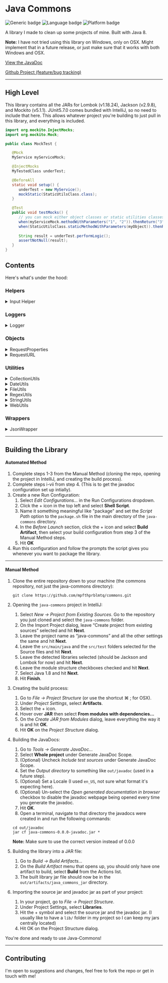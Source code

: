 # Java Commons

![Generic badge](https://img.shields.io/badge/version-0.4.0-brightgreen.svg)
![Language badge](https://img.shields.io/badge/Java-8-blue)
![Platform badge](https://img.shields.io/badge/Platform-OSX-lightgrey)

A library I made to clean up some projects of mine.  Built with Java 8.

**Note:** I have not tried using this library on Windows, only on OSX.  Might implement that in a future release, or just make sure that it works with both Windows and OSX.

[View the JavaDoc](https://www.prblmtq.com/portfolio/app/java-commons/javadoc/)

[Github Project (feature/bug tracking)](https://github.com/users/mpfthprblmtq/projects/1)

---

## High Level

This library contains all the JARs for Lombok (v1.18.24), Jackson (v2.9.8), and Mockito (v5.1.1).  JUnit5.7.0 comes bundled with IntelliJ, so no need to include that here.  This allows whatever project you're building to just pull in this library, and everything is included.

```java
import org.mockito.InjectMocks;
import org.mockito.Mock;

public class MockTest {

   @Mock
   MyService myServiceMock;

   @InjectMocks
   MyTestedClass underTest;

   @BeforeAll
   static void setup() {
      underTest = new MyService();
      mockStatic(StaticUtilsClass.class);
   }

   @Test
   public void testMocks() {
      // you can mock either object classes or static utilities classes
      when(myServiceMock.methodWithParameters("1", "2")).thenReturn("3");
      when(StaticUtilsClass.staticMethodWithParameters(myObject)).thenReturn("testString");
      
      String result = underTest.performLogic();
      assertNotNull(result);
   }
}
```

## Contents

Here's what's under the hood:

### Helpers
<details>
  <summary markdown="span">Input Helper</summary>


A command line-based helper that takes user input and validates it based on a regex parameter.

**Example Usage:**

```java
public class Main {
    public static void main(String[] args) {
        
        // get the user's input
        String input = InputHelper.getInput(
            "Would you like to continue? [Y/N]",
            "[YyNn]{1}",
            "Invalid input, try again!"
        );
        
        // process with result
        if (input.equals("Y") || input.equals("y")) {
            doSomethingWithYes();
        } else {
            doSomethingWithNo();
        }
    }
}

```
</details>

### Loggers
<details>
  <summary markdown="span">Logger</summary>


A configurable logger that logs things to the console or to a file.  

The first parameter in the constructor is a String path where it creates a "support" directory, and within that directory, a `Logs` folder where it will create an `eventLog.log` file and an `errorLog.log` file.  
The second parameter is a `developerMode` boolean that tells the logger if we should use the files for logging or just stick to the console (usually your IDE's console).

**Example Usage:**

```java
public class Main {
    public static void main(String[] args) {
        // initialize the logger
        Logger logger = new Logger("path/to/support/directory", true);
        
        // use the logger
        try {
            doSomething();
            logger.logEvent("Something successfully done!");
        } catch (Exception e) {
            logger.logError("Something went wrong!");
            // or
            logger.logError("Something went wrong, but with an exception!", e);
        }
    }
}
```

The code above will result in log messages that look like this:
```log
[01/02/03 04:05] SomeClassName.SomeMethod - Something successfully done!
[01/02/03 04:05] SomeClassName.SomeMethod:99 - Something went wrong!
[01/02/03 04:05] SomeClassName.SomeMethod:99 - Something went wrong, but with an exception!
                 Exception Details:  Exception message
```

</details>

### Objects
<details>
  <summary markdown="span">RequestProperties</summary>


A builder class to create RequestProperties for use in an API call.

**Example Usage:**

```java
public class Main {
    public static void main(String[] args) {
       // set up the request
       RequestProperties requestProperties = new RequestProperties()
               .withProperty("Accept", "application/json")
               .withProperty("Content-Type", "application/json")
               .withProperty("Authorization", "Bearer " + token.getToken())
               .build();

       // make the request
       String response = WebUtils.get(url, requestProperties.getProperties());
    }
}
```
</details> 


<details>
  <summary markdown="span">RequestURL</summary>


A builder class to create a URL object for use in an API call.

**Example Usage:**

```java
import java.net.URL;

public class Main {
   public static void main(String[] args) {
      // create the url
      URL url = new RequestURL()
              .withBaseUrl(Constants.BASE_URL)
              .withUrlParam("id", id)
              .withQueryParam("limit", String.valueOf(Constants.LIMIT))
              .buildUrl();
   }
}
```
</details> 

### Utilities
<details>
  <summary markdown="span">CollectionUtils</summary>


A utility class that handles simple collection functions.

**Example Usage:**

```java
import com.mpfthprblmtq.commons.utils.CollectionUtils;

public class Main {
   public static void main(String[] args) {

      List<String> stringList = getStringList();
      if (CollectionUtils.isEmpty(stringList)) {
         // handle an empty (or null) list
         log.debug("stringList is empty!");
      }

      // create a list from given values
      List<String> createdStringList = CollectionUtils.createList("1", "deux", "three");
      assertEquals(3, createdStringList.size());
   }
}
```
</details>  

<details>
  <summary markdown="span">DateUtils</summary>


A utility class that handles the parsing of dates from strings and vice versa.  Currently, the only date formats I have in there are a simple date (MM-dd-yyyy) and a more complicated datetime (MM/dd/yyyy HH:mm:ss) mainly for logging.  But you can pass it your own SimpleDateFormat object and let the utility parse things for you.

**Example Usage:**

```java
import com.mpfthprblmtq.commons.utils.DateUtils;

import java.text.SimpleDateFormat;
import java.util.Date;

public class Main {
    public static void main(String[] args) {
        // get a Date object from a MM-dd-yyyy formatted String
        Date simpleDateFromString = DateUtils.getSimpleDate("03-23-1994");
        // get a Date object from a MM/dd/yyyy HH:mm:ss formatted String
        Date detailDateFromString = DateUtils.getDetailedDateTime("03/23/1994 01:02:03");
        // get a Date object from a custom formatted String
        Date customDateFromString = DateUtils.getCustomDateTime("03 23 1994", new SimpleDateFormat("MM dd yyyy"));

        // get a simple formatted String from a Date object
        String simpleDateString = DateUtils.formatSimpleDate(simpleDateFromString);
        // get a detailed formatted String from a Date object
        String detailedDateString = DateUtils.formatDetailedDateTime(detailDateFromString);
        // get a custom formatted String from a Date object
        String customDateString = DateUtils.formatCustomDateTime(customDateFromString, new SimpleDateFormat("MM dd yyyy"));

        // check if a date is the same as today
        boolean isSame = DateUtils.isDateSameAsToday(new Date());           // will return true since new Date() returns the current day
        boolean isSame = DateUtils.isDateSameAsToday(simpleDateFromString); // will return false since the date being handed to the method is 03/23/1994
    }
}
```
</details>  

<details>
  <summary markdown="span">FileUtils</summary>


A utility class that has some file based methods like listing all files in a directory, cleaning filenames, deleting folders, opening files, a "Show in Folder" function, a utility function to find the starting point in a group of files, and a fully customizable Swing JFileChooser.

**Example Usage:**

```java
import com.mpfthprblmtq.commons.utils.FileUtils;

public class Main {
    public static void main(String[] args) {
        // gets all the files in a directory
        List<File> filesInDirectory = FileUtils.listFiles(new File("path/to/directory"));

        FileUtils.openFile(file);   // will open file with whatever default application is configured for your system
        FileUtils.showInFolder(file);   // will open Finder/File Explorer in the directory the file is in
    }
}
```

</details>

<details>
  <summary markdown="span">RegexUtils</summary>


A utility class that handles searching and finding regex matches in given strings.

**Example Usage:**

```java
import com.mpfthprblmtq.commons.utils.RegexUtils;

import java.util.Arrays;

public class Main {
   public static void main(String[] args) {

      String toCheck = "2022 asdf 7890 what 38";

      // get one match
      String match = RegexUtils.getMatchedGroup(toCheck, "(?<word>[A-Za-z]+)", "word");
      assertEquals("what", match);

      // get all matches
      List<String> matches = RegexUtils.getAllMatchesForGroup(toCheck, "(?<word>[A-Za-z]+)", "word");
      assertEquals(Arrays.asList("asdf", "what"), matches);
      
      // get all matches for each group
      Map<String, String> matches = RegexUtils.getAllMatchesForGroups(
              toCheck, "((?<year>\\d{4})|(?<word>[A-Za-z]+))", Arrays.asList("year", "word"));
      assertEquals(2, matches.size());
      assertEquals(2, matches.get("year").size());
      assertEquals(2, matches.get("word").size());
      assertEquals("2022", matches.get("year").get(0));
      assertEquals("7890", matches.get("year").get(1));
      assertEquals("asdf", matches.get("word").get(0));
      assertEquals("what", matches.get("word").get(1));
   }
}
```
</details>  

<details>
  <summary markdown="span">StringUtils</summary>


A utility class that has some basic null-safe String interpolation functions, like isEmpty, isNotEmpty, some number formatting methods, and a function to check if all elements in an array/list are the same.

**Example Usage:**

```java
import com.mpfthprblmtq.commons.utils.StringUtils;

public class Main {
    public static void main(String[] args) {
        boolean result1 = StringUtils.isEmpty("");  // will return true
        boolean result2 = StringUtils.isEmpty("test");  // will return false
        String result3 = StringUtils.validateString(null);   // will return in a blank string
        String result4 = StringUtils.formatNumber(123456789);    // will return "123,456,789"
    }
}
```
</details>

<details>
  <summary markdown="span">WebUtils</summary>


A utility class for opening web pages.  (That's currently all it has)

**Example Usage:**

```java
import com.mpfthprblmtq.commons.utils.WebUtils;

public class Main {
    public static void main(String[] args) {
        String url = "https://github.com/mpfthprblmtq/commons/tree/main/java-commons";
        WebUtils.openPage(url); // will open the url in the system's default browser
    }
}
```
</details>

### Wrappers

<details>
  <summary markdown="span">JsonWrapper</summary>


A jackson utility for an ObjectMapper, with a builder pattern.  (Really just eliminates the Jackson import)

**Example Usage:**

```java
import com.mpfthprblmtq.commons.wrappers.JsonWrapper;

public class Main {
    public static void main(String[] args) {
        // default wrapper with setter method
        JsonWrapper wrapper = new JsonWrapper();
        wrapper.setProperty(JsonWrapper.ALLOW_COMMENTS, true);

        // wrapper with builder pattern
        JsonWrapper builderWrapper = new JsonWrapper()
                .withProperty(JsonWrapper.ALLOW_COMMENTS, true)
                .withProperty(JsonWrapper.ALLOW_SINGLE_QUOTES, true)
                .withProperty(JsonWrapper.IGNORE_UNDEFINED, true);
    }
}
```
</details>

---

## Building the Library

#### Automated Method

1. Complete steps 1-3 from the Manual Method (cloning the repo, opening the project in IntelliJ, and creating the build process).
2. Complete steps i-vii from step 4. (This is to get the javadoc configuration set up intially).
3. Create a new Run Configuration:
   1. Select *Edit Configurations...* in the Run Configurations dropdown.
   2. Click the + icon in the top left and select **Shell Script**.
   3. Name it something meaningful like "package" and set the *Script Path* option to the `package.sh` file in the main directory of the `java-commons` directory.
   4. In the *Before Launch* section, click the + icon and select **Build Artifact**, then select your build configuration from step 3 of the Manual Method steps.
   5. Hit **OK**
4. Run this configuration and follow the prompts the script gives you whenever you want to package the library.

---

#### Manual Method

1. Clone the entire repository down to your machine (the commons repository, not just the java-commons directory):
    ```shell
    git clone https://github.com/mpfthprblmtq/commons.git
    ```


2. Opening the `java-commons` project in IntelliJ:
   1. Select *New -> Project from Existing Sources*.  Go to the repository you just cloned and select the `java-commons` folder.
   2. On the Import Project dialog, leave “Create project from existing sources” selected and hit **Next**.
   3. Leave the project name as “java-commons” and all the other settings the same and hit **Next**.
   4. Leave the `src/main/java` and the `src/test` folders selected for the Source files and hit **Next**.
   5. Leave the detected libraries selected (should be Jackson and Lombok for now) and hit **Next**.
   6. Leave the module structure checkboxes checked and hit **Next**.
   7. Select Java 1.8 and hit **Next**.
   8. Hit **Finish**.  


3. Creating the build process:
   1. Go to *File -> Project Structure* (or use the shortcut ⌘ ; for OSX).
   2. Under *Project Settings*, select **Artifacts**.
   3. Select the + icon.
   4. Hover over **JAR** then select **From modules with dependencies...**
   5. On the *Create JAR from Modules* dialog, leave everything the way it is and hit **OK**.
   6. Hit **OK** on the *Project Structure* dialog.


4. Building the JavaDocs:
   1. Go to *Tools -> Generate JavaDoc...*
   2. Select **Whole project** under Generate JavaDoc Scope.
   3. (Optional) Uncheck *Include test sources* under Generate JavaDoc Scope.
   4. Set the *Output directory* to something like `out/javadoc` (used in a future step).
   5. (Optional) Set a Locale (I used `en_US`, not sure what format it's expecting here).
   6. (Optional) Un-select the *Open generated documentation in browser* checkbox to disable the javadoc webpage being opened every time you generate the javadoc.
   7. Hit **OK**.
   8. Open a terminal, navigate to that directory the javadocs were created in and run the following commands:
   ```shell
   cd out/javadoc
   jar cf java-commons-0.0.0-javadoc.jar *
   ```
   **Note:** Make sure to use the correct version instead of 0.0.0


5. Building the library into a JAR file:
   1. Go to *Build -> Build Artifacts...*
   2. On the *Build Artifact* menu that opens up, you should only have one artifact to build, select **Build** from the Actions list.
   3. The built library jar file should now be in the `out/artifacts/java_commons_jar` directory.


6. Importing the source jar and javadoc jar as part of your project:
   1. In your project, go to *File -> Project Structure*.
   2. Under Project Settings, select **Libraries**.
   3. Hit the + symbol and select the source jar and the javadoc jar.  (I usually like to have a `lib/` folder in my project so I can keep my jars centrally located)
   4. Hit OK on the Project Structure dialog.


You're done and ready to use Java-Commons!

---

## Contributing

I'm open to suggestions and changes, feel free to fork the repo or get in touch with me!
